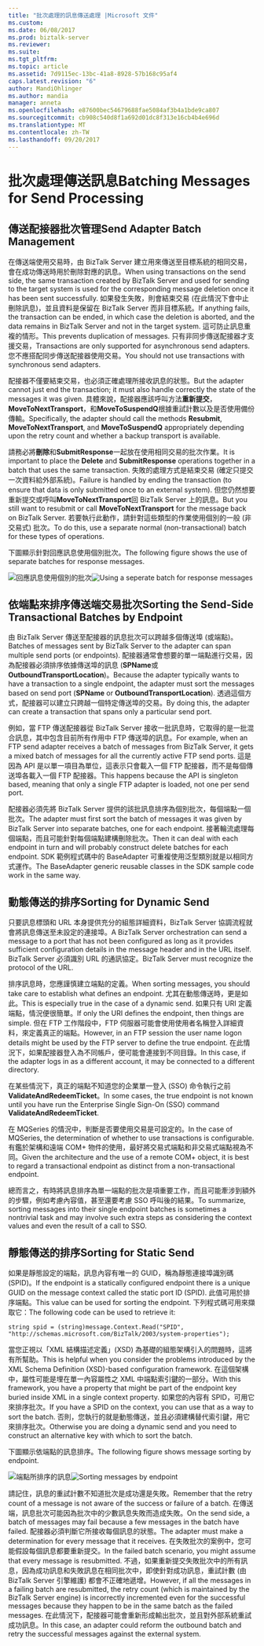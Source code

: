 ```yaml
---
title: "批次處理的訊息傳送處理 |Microsoft 文件"
ms.custom: 
ms.date: 06/08/2017
ms.prod: biztalk-server
ms.reviewer: 
ms.suite: 
ms.tgt_pltfrm: 
ms.topic: article
ms.assetid: 7d9115ec-13bc-41a8-8928-57b168c95af4
caps.latest.revision: "6"
author: MandiOhlinger
ms.author: mandia
manager: anneta
ms.openlocfilehash: e87600bec54679688fae5084af3b4a1bde9ca807
ms.sourcegitcommit: cb908c540d8f1a692d01dc8f313e16cb4b4e696d
ms.translationtype: MT
ms.contentlocale: zh-TW
ms.lasthandoff: 09/20/2017
---
```

# <a name="batching-messages-for-send-processing"></a><span data-ttu-id="90788-102">批次處理傳送訊息</span><span class="sxs-lookup"><span data-stu-id="90788-102">Batching Messages for Send Processing</span></span>
## <a name="send-adapter-batch-management"></a><span data-ttu-id="90788-103">傳送配接器批次管理</span><span class="sxs-lookup"><span data-stu-id="90788-103">Send Adapter Batch Management</span></span>  
 <span data-ttu-id="90788-104">在傳送端使用交易時，由 BizTalk Server 建立用來傳送至目標系統的相同交易，會在成功傳送時用於刪除對應的訊息。</span><span class="sxs-lookup"><span data-stu-id="90788-104">When using transactions on the send side, the same transaction created by BizTalk Server and used for sending to the target system is used for the corresponding message deletion once it has been sent successfully.</span></span> <span data-ttu-id="90788-105">如果發生失敗，則會結束交易 (在此情況下會中止刪除訊息)，並且資料是保留在 BizTalk Server 而非目標系統。</span><span class="sxs-lookup"><span data-stu-id="90788-105">If anything fails, the transaction can be ended, in which case the deletion is aborted, and the data remains in BizTalk Server and not in the target system.</span></span> <span data-ttu-id="90788-106">這可防止訊息重複的情形。</span><span class="sxs-lookup"><span data-stu-id="90788-106">This prevents duplication of messages.</span></span> <span data-ttu-id="90788-107">只有非同步傳送配接器才支援交易，</span><span class="sxs-lookup"><span data-stu-id="90788-107">Transactions are only supported for asynchronous send adapters.</span></span> <span data-ttu-id="90788-108">您不應搭配同步傳送配接器使用交易。</span><span class="sxs-lookup"><span data-stu-id="90788-108">You should not use transactions with synchronous send adapters.</span></span>  
  
 <span data-ttu-id="90788-109">配接器不僅要結束交易，也必須正確處理所接收訊息的狀態。</span><span class="sxs-lookup"><span data-stu-id="90788-109">But the adapter cannot just end the transaction; it must also handle correctly the state of the messages it was given.</span></span> <span data-ttu-id="90788-110">具體來說，配接器應該呼叫方法**重新提交**， **MoveToNextTransport**，和**MoveToSuspendQ**根據重試計數以及是否使用備份傳輸。</span><span class="sxs-lookup"><span data-stu-id="90788-110">Specifically, the adapter should call the methods **Resubmit**, **MoveToNextTransport**, and **MoveToSuspendQ** appropriately depending upon the retry count and whether a backup transport is available.</span></span>  
  
 <span data-ttu-id="90788-111">請務必將**刪除**和**SubmitResponse**一起放在使用相同交易的批次作業。</span><span class="sxs-lookup"><span data-stu-id="90788-111">It is important to place the **Delete** and **SubmitResponse** operations together in a batch that uses the same transaction.</span></span> <span data-ttu-id="90788-112">失敗的處理方式是結束交易 (確定只提交一次資料給外部系統)。</span><span class="sxs-lookup"><span data-stu-id="90788-112">Failure is handled by ending the transaction (to ensure that data is only submitted once to an external system).</span></span> <span data-ttu-id="90788-113">但您仍然想要重新提交或呼叫**MoveToNextTransport**回 BizTalk Server 上的訊息。</span><span class="sxs-lookup"><span data-stu-id="90788-113">But you still want to resubmit or call **MoveToNextTransport** for the message back on BizTalk Server.</span></span> <span data-ttu-id="90788-114">若要執行此動作，請針對這些類型的作業使用個別的一般 (非交易式) 批次。</span><span class="sxs-lookup"><span data-stu-id="90788-114">To do this, use a separate normal (non-transactional) batch for these types of operations.</span></span>  
  
 <span data-ttu-id="90788-115">下圖顯示針對回應訊息使用個別批次。</span><span class="sxs-lookup"><span data-stu-id="90788-115">The following figure shows the use of separate batches for response messages.</span></span>  
  
 <span data-ttu-id="90788-116">![回應訊息使用個別的批次](../core/media/eawp-seperatebatch.gif "EAWP_SeperateBatch")</span><span class="sxs-lookup"><span data-stu-id="90788-116">![Using a seperate batch for response messages](../core/media/eawp-seperatebatch.gif "EAWP_SeperateBatch")</span></span>  
  
## <a name="sorting-the-send-side-transactional-batches-by-endpoint"></a><span data-ttu-id="90788-117">依端點來排序傳送端交易批次</span><span class="sxs-lookup"><span data-stu-id="90788-117">Sorting the Send-Side Transactional Batches by Endpoint</span></span>  
 <span data-ttu-id="90788-118">由 BizTalk Server 傳送至配接器的訊息批次可以跨越多個傳送埠 (或端點)。</span><span class="sxs-lookup"><span data-stu-id="90788-118">Batches of messages sent by BizTalk Server to the adapter can span multiple send ports (or endpoints).</span></span> <span data-ttu-id="90788-119">配接器通常會想要的單一端點進行交易，因為配接器必須排序依據傳送埠的訊息 (**SPName**或**OutboundTransportLocation**)。</span><span class="sxs-lookup"><span data-stu-id="90788-119">Because the adapter typically wants to have a transaction to a single endpoint, the adapter must sort the messages based on send port (**SPName** or **OutboundTransportLocation**).</span></span> <span data-ttu-id="90788-120">透過這個方式，配接器可以建立只跨越一個特定傳送埠的交易。</span><span class="sxs-lookup"><span data-stu-id="90788-120">By doing this, the adapter can create a transaction that spans only a particular send port.</span></span>  
  
 <span data-ttu-id="90788-121">例如，當 FTP 傳送配接器從 BizTalk Server 接收一批訊息時，它取得的是一批混合訊息，其中包含目前所有作用中 FTP 傳送埠的訊息。</span><span class="sxs-lookup"><span data-stu-id="90788-121">For example, when an FTP send adapter receives a batch of messages from BizTalk Server, it gets a mixed batch of messages for all the currently active FTP send ports.</span></span> <span data-ttu-id="90788-122">這是因為 API 是以單一項目為單位，這表示只會載入一個 FTP 配接器，而不是每個傳送埠各載入一個 FTP 配接器。</span><span class="sxs-lookup"><span data-stu-id="90788-122">This happens because the API is singleton based, meaning that only a single FTP adapter is loaded, not one per send port.</span></span>  
  
 <span data-ttu-id="90788-123">配接器必須先將 BizTalk Server 提供的該批訊息排序為個別批次，每個端點一個批次。</span><span class="sxs-lookup"><span data-stu-id="90788-123">The adapter must first sort the batch of messages it was given by BizTalk Server into separate batches, one for each endpoint.</span></span> <span data-ttu-id="90788-124">接著輪流處理每個端點，而且可能針對每個端點建構刪除批次。</span><span class="sxs-lookup"><span data-stu-id="90788-124">Then it can deal with each endpoint in turn and will probably construct delete batches for each endpoint.</span></span> <span data-ttu-id="90788-125">SDK 範例程式碼中的 BaseAdapter 可重複使用泛型類別就是以相同方式運作。</span><span class="sxs-lookup"><span data-stu-id="90788-125">The BaseAdapter generic reusable classes in the SDK sample code work in the same way.</span></span>  
  
## <a name="sorting-for-dynamic-send"></a><span data-ttu-id="90788-126">動態傳送的排序</span><span class="sxs-lookup"><span data-stu-id="90788-126">Sorting for Dynamic Send</span></span>  
 <span data-ttu-id="90788-127">只要訊息標頭和 URL 本身提供充分的組態詳細資料，BizTalk Server 協調流程就會將訊息傳送至未設定的連接埠。</span><span class="sxs-lookup"><span data-stu-id="90788-127">A BizTalk Server orchestration can send a message to a port that has not been configured as long as it provides sufficient configuration details in the message header and in the URL itself.</span></span> <span data-ttu-id="90788-128">BizTalk Server 必須識別 URL 的通訊協定。</span><span class="sxs-lookup"><span data-stu-id="90788-128">BizTalk Server must recognize the protocol of the URL.</span></span>  
  
 <span data-ttu-id="90788-129">排序訊息時，您應謹慎建立端點的定義。</span><span class="sxs-lookup"><span data-stu-id="90788-129">When sorting messages, you should take care to establish what defines an endpoint.</span></span> <span data-ttu-id="90788-130">尤其在動態傳送時，更是如此。</span><span class="sxs-lookup"><span data-stu-id="90788-130">This is especially true in the case of a dynamic send.</span></span> <span data-ttu-id="90788-131">如果只有 URI 定義端點，情況便很簡單。</span><span class="sxs-lookup"><span data-stu-id="90788-131">If only the URI defines the endpoint, then things are simple.</span></span> <span data-ttu-id="90788-132">但在 FTP 工作階段中，FTP 伺服器可能會使用使用者名稱登入詳細資料，來定義真正的端點。</span><span class="sxs-lookup"><span data-stu-id="90788-132">However, in an FTP session the user name logon details might be used by the FTP server to define the true endpoint.</span></span> <span data-ttu-id="90788-133">在此情況下，如果配接器登入為不同帳戶，便可能會連接到不同目錄。</span><span class="sxs-lookup"><span data-stu-id="90788-133">In this case, if the adapter logs in as a different account, it may be connected to a different directory.</span></span>  
  
 <span data-ttu-id="90788-134">在某些情況下，真正的端點不知道您的企業單一登入 (SSO) 命令執行之前**ValidateAndRedeemTicket**。</span><span class="sxs-lookup"><span data-stu-id="90788-134">In some cases, the true endpoint is not known until you have run the Enterprise Single Sign-On (SSO) command **ValidateAndRedeemTicket**.</span></span>  
  
 <span data-ttu-id="90788-135">在 MQSeries 的情況中，判斷是否要使用交易是可設定的。</span><span class="sxs-lookup"><span data-stu-id="90788-135">In the case of MQSeries, the determination of whether to use transactions is configurable.</span></span> <span data-ttu-id="90788-136">有鑑於架構和遠端 COM+ 物件的使用，最好將交易式端點和非交易式端點視為不同。</span><span class="sxs-lookup"><span data-stu-id="90788-136">Given the architecture and the use of a remote COM+ object, it is best to regard a transactional endpoint as distinct from a non-transactional endpoint.</span></span>  
  
 <span data-ttu-id="90788-137">總而言之，有時將訊息排序為單一端點的批次是項重要工作，而且可能牽涉到額外的步驟，例如考慮內容值，甚至還要考慮 SSO 呼叫後的結果。</span><span class="sxs-lookup"><span data-stu-id="90788-137">To summarize, sorting messages into their single endpoint batches is sometimes a nontrivial task and may involve such extra steps as considering the context values and even the result of a call to SSO.</span></span>  
  
## <a name="sorting-for-static-send"></a><span data-ttu-id="90788-138">靜態傳送的排序</span><span class="sxs-lookup"><span data-stu-id="90788-138">Sorting for Static Send</span></span>  
 <span data-ttu-id="90788-139">如果是靜態設定的端點，訊息內容有唯一的 GUID，稱為靜態連接埠識別碼 (SPID)。</span><span class="sxs-lookup"><span data-stu-id="90788-139">If the endpoint is a statically configured endpoint there is a unique GUID on the message context called the static port ID (SPID).</span></span> <span data-ttu-id="90788-140">此值可用於排序端點。</span><span class="sxs-lookup"><span data-stu-id="90788-140">This value can be used for sorting the endpoint.</span></span> <span data-ttu-id="90788-141">下列程式碼可用來擷取它：</span><span class="sxs-lookup"><span data-stu-id="90788-141">The following code can be used to retrieve it:</span></span>  
  
```  
string spid = (string)message.Context.Read("SPID", "http://schemas.microsoft.com/BizTalk/2003/system-properties");  
```  
  
 <span data-ttu-id="90788-142">當您正視以「XML 結構描述定義」(XSD) 為基礎的組態架構引入的問題時，這將有所幫助。</span><span class="sxs-lookup"><span data-stu-id="90788-142">This is helpful when you consider the problems introduced by the XML Schema Definition (XSD)-based configuration framework.</span></span> <span data-ttu-id="90788-143">在這個架構中，屬性可能是埋在單一內容屬性之 XML 中端點索引鍵的一部分。</span><span class="sxs-lookup"><span data-stu-id="90788-143">With this framework, you have a property that might be part of the endpoint key buried inside XML in a single context property.</span></span> <span data-ttu-id="90788-144">如果您的內容有 SPID，可用它來排序批次。</span><span class="sxs-lookup"><span data-stu-id="90788-144">If you have a SPID on the context, you can use that as a way to sort the batch.</span></span> <span data-ttu-id="90788-145">否則，您執行的就是動態傳送，並且必須建構替代索引鍵，用它來排序批次。</span><span class="sxs-lookup"><span data-stu-id="90788-145">Otherwise you are doing a dynamic send and you need to construct an alternative key with which to sort the batch.</span></span>  
  
 <span data-ttu-id="90788-146">下圖顯示依端點的訊息排序。</span><span class="sxs-lookup"><span data-stu-id="90788-146">The following figure shows message sorting by endpoint.</span></span>  
  
 <span data-ttu-id="90788-147">![端點所排序的訊息](../core/media/eawp-sortbatch.gif "EAWP_SortBatch")</span><span class="sxs-lookup"><span data-stu-id="90788-147">![Sorting messages by endpoint](../core/media/eawp-sortbatch.gif "EAWP_SortBatch")</span></span>  
  
 <span data-ttu-id="90788-148">請記住，訊息的重試計數不知道批次是成功還是失敗。</span><span class="sxs-lookup"><span data-stu-id="90788-148">Remember that the retry count of a message is not aware of the success or failure of a batch.</span></span> <span data-ttu-id="90788-149">在傳送端，訊息批次可能因為批次中的少數訊息失敗而造成失敗。</span><span class="sxs-lookup"><span data-stu-id="90788-149">On the send side, a batch of messages may fail because a few messages in the batch have failed.</span></span> <span data-ttu-id="90788-150">配接器必須判斷它所接收每個訊息的狀態。</span><span class="sxs-lookup"><span data-stu-id="90788-150">The adapter must make a determination for every message that it receives.</span></span> <span data-ttu-id="90788-151">在失敗批次的案例中，您可能假設每個訊息都要重新提交。</span><span class="sxs-lookup"><span data-stu-id="90788-151">In the failed batch scenario, you might assume that every message is resubmitted.</span></span> <span data-ttu-id="90788-152">不過，如果重新提交失敗批次中的所有訊息，因為成功訊息和失敗訊息在相同批次中，即使針對成功訊息，重試計數 (由 BizTalk Server 引擎維護) 都會不正確地遞增。</span><span class="sxs-lookup"><span data-stu-id="90788-152">However, if all the messages in a failing batch are resubmitted, the retry count (which is maintained by the BizTalk Server engine) is incorrectly incremented even for the successful messages because they happen to be in the same batch as the failed messages.</span></span> <span data-ttu-id="90788-153">在此情況下，配接器可能會重新形成輸出批次，並且對外部系統重試成功訊息。</span><span class="sxs-lookup"><span data-stu-id="90788-153">In this case, an adapter could reform the outbound batch and retry the successful messages against the external system.</span></span>